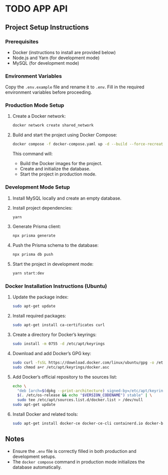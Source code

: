 # TODO APP API

## Project Setup Instructions

### Prerequisites

- Docker (instructions to install are provided below)
- Node.js and Yarn (for development mode)
- MySQL (for development mode)

### Environment Variables

Copy the `.env.example` file and rename it to `.env`. Fill in the required environment variables before proceeding.

### Production Mode Setup

1. Create a Docker network:

   ```bash
   docker network create shared_network
   ```

2. Build and start the project using Docker Compose:
   ```bash
   docker compose -f docker-compose.yaml up -d --build --force-recreate
   ```
   This command will:
   - Build the Docker images for the project.
   - Create and initialize the database.
   - Start the project in production mode.

### Development Mode Setup

1. Install MySQL locally and create an empty database.

2. Install project dependencies:

   ```bash
   yarn
   ```

3. Generate Prisma client:

   ```bash
   npx prisma generate
   ```

4. Push the Prisma schema to the database:

   ```bash
   npx prisma db push
   ```

5. Start the project in development mode:

   ```bash
   yarn start:dev
   ```

### Docker Installation Instructions (Ubuntu)

1. Update the package index:

   ```bash
   sudo apt-get update
   ```

2. Install required packages:

   ```bash
   sudo apt-get install ca-certificates curl
   ```

3. Create a directory for Docker’s keyrings:

   ```bash
   sudo install -m 0755 -d /etc/apt/keyrings
   ```

4. Download and add Docker’s GPG key:

   ```bash
   sudo curl -fsSL https://download.docker.com/linux/ubuntu/gpg -o /etc/apt/keyrings/docker.asc
   sudo chmod a+r /etc/apt/keyrings/docker.asc
   ```

5. Add Docker’s official repository to the sources list:

   ```bash
   echo \
     "deb [arch=$(dpkg --print-architecture) signed-by=/etc/apt/keyrings/docker.asc] https://download.docker.com/linux/ubuntu \
     $(. /etc/os-release && echo "$VERSION_CODENAME") stable" | \
     sudo tee /etc/apt/sources.list.d/docker.list > /dev/null
   sudo apt-get update
   ```

6. Install Docker and related tools:

   ```bash
   sudo apt-get install docker-ce docker-ce-cli containerd.io docker-buildx-plugin docker-compose-plugin
   ```

## Notes

- Ensure the `.env` file is correctly filled in both production and development setups.
- The `docker compose` command in production mode initializes the database automatically.
